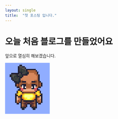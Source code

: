 ```yaml
---
layout: single
title:  "첫 포스팅 입니다."
---
```


# 오늘 처음 블로그를 만들었어요

앞으로 열심히 해보겠습니다.

![2023-01-30-first.png](../assets/images/2023-01-30-first.png)